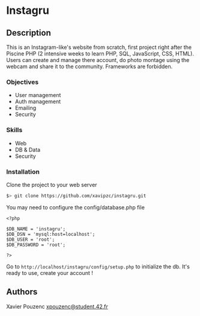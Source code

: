 # Instagru

## Description

This is an Instagram-like's website from scratch, first project right after the Piscine PHP
(2 intensive weeks to learn PHP, SQL, JavaScript, CSS, HTML).
Users can create and manage there account, do photo montage using the webcam and share it to the community.
Frameworks are forbidden.

### Objectives

* User management
* Auth management
* Emailing
* Security

### Skills

* Web
* DB & Data
* Security

### Installation

Clone the project to your web server

``` bash
$> git clone https://github.com/xavipzc/instagru.git
```

You may need to configure the config/database.php file

```
<?php

$DB_NAME = 'instagru';
$DB_DSN = 'mysql:host=localhost';
$DB_USER = 'root';
$DB_PASSWORD = 'root';

?>
```

Go to `http://localhost/instagru/config/setup.php` to initialize the db.
It's ready to use, create your account !

## Authors

Xavier Pouzenc
xpouzenc@student.42.fr
